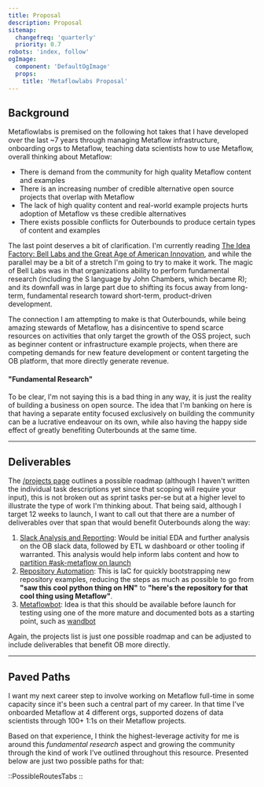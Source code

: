 ```yaml
---
title: Proposal
description: Proposal
sitemap:
  changefreq: 'quarterly'
  priority: 0.7
robots: 'index, follow'
ogImage:
  component: 'DefaultOgImage'
  props:
    title: 'Metaflowlabs Proposal'
---
```


## Background

Metaflowlabs is premised on the following hot takes that I have developed over the last ~7 years through
managing Metaflow infrastructure, onboarding orgs to Metaflow, teaching data scientists how to use Metaflow, overall
thinking about Metaflow:

- There is demand from the community for high quality Metaflow content and examples
- There is an increasing number of credible alternative open source projects that overlap with Metaflow
- The lack of high quality content and real-world example projects hurts adoption of Metaflow vs these credible alternatives
- There exists possible conflicts for Outerbounds to produce certain types of content and examples

The last point deserves a bit of clarification. I'm currently
reading [The Idea Factory: Bell Labs and the Great Age of American Innovation](https://www.amazon.com/Idea-Factory-Great-American-Innovation/dp/0143122797/ref=sr_1_1?dib=eyJ2IjoiMSJ9.dZIV-k0vw9usKuoTVml5tS3kxHQnQ1EU7XRjuSqNoP9YKVS2UcKyQjgMx_sNpidcPCaKzDVgkfohnzFBefxzx_YB7vK0gC-MziuAmtPtOLY.E4_hoqFoQKSUtefESUfmdFM5d3e0dM1MHQ8eEEbr4gQ&dib_tag=se&hvbmt=%7BBidMatchType%7D&hvdev=c&keywords=bell+labs+the+idea+factory&qid=1748855019&s=books&sr=1-1),
and while the parallel may be a bit of a stretch I'm going to try to make it work. The magic of Bell Labs
was in that organizations ability to perform fundamental research (including the S language by John Chambers, which
became R); and its downfall was in large part due to shifting its focus away from long-term, fundamental research toward
short-term, product-driven development.

The connection I am attempting to make is that Outerbounds, while being amazing stewards of Metaflow, has a disincentive to spend scarce
resources on activities that only target the growth of the OSS project, such as beginner content or infrastructure example projects, when
there are competing demands for new feature development or content targeting the OB platform, that more directly generate revenue.

#### "Fundamental Research"

To be clear, I'm not saying this is a bad thing in any way, it is just the reality of building a business on open source. The idea that I'm banking on here is that having a separate entity focused exclusively on building the community can be a lucrative endeavour on its own, while also having the happy side effect of greatly benefiting Outerbounds at the same time. 


---

## Deliverables

The [/projects page](/projects) outlines a possible roadmap (although I haven't written the individual task descriptions yet since that scoping will require your input), this is not broken out as sprint tasks per-se but at a higher level to illustrate the type of work I'm thinking about. That being said, although I target 12 weeks to launch, I want to call out that there are a number of deliverables over that span that would benefit Outerbounds along the way:

1. [Slack Analysis and Reporting](/projects/slack-analysis): Would be initial EDA and further analysis on the OB slack data, followed by ETL w dashboard or other tooling if warranted. This analysis would help inform labs content and how to [partition #ask-metaflow on launch](/projects/slack-restructuring)
2. [Repository Automation](/projects/repository-automation): This is IaC for quickly bootstrapping new repository examples, reducing the steps as much as possible to go from **"saw this cool python thing on HN"** to **"here's the repository for that cool thing using Metaflow"**.
3. [Metaflowbot](/projects/metaflowbot): Idea is that this should be available before launch for testing using one of the more mature and documented bots as a starting point, such as [wandbot](https://github.com/wandb/wandbot)


Again, the projects list is just one possible roadmap and can be adjusted to include deliverables that benefit OB more directly.


---

## Paved Paths

I want my next career step to involve working on Metaflow full-time in some capacity since it's been such a central part 
of my career. In that time I've onboarded Metaflow at 4 different orgs, supported dozens of data scientists through 100+ 1:1s on 
their Metaflow projects. 

Based on that experience, I think the highest-leverage activity for me is around this _fundamental
research_ aspect and growing the community through the kind of work I've outlined throughout this resource. Presented
below are just two possible paths for that:

::PossibleRoutesTabs
::
